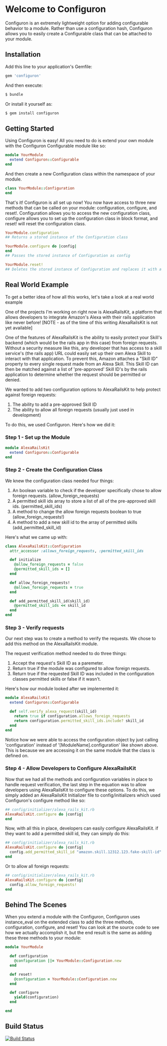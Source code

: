# Welcome to Configuron

Configuron is an extremely lightweight option for adding configurable behavior to a module. Rather than use a configuration hash, Configuron allows you to easily create a Configurable class that can be attached to your module.

## Installation

Add this line to your application's Gemfile:

```ruby
gem 'configuron'
```

And then execute:
```bash
$ bundle
```

Or install it yourself as:
```bash
$ gem install configuron
```

## Getting Started

Using Configuron is easy! All you need to do is extend your own module with the Configuron Configurable module like so:

```ruby
module YourModule
  extend Configuron::Configurable
end
```
And then create a new Configuration class within the namespace of your module.

```ruby
class YourModule::Configuration
end
```

That's it! Configuron is all set up now! You now have access to three new methods that can be called on your module: configuration, configure, and reset!. Configuration allows you to access the new configuration class, configure allows you to set up the configuration class in block format, and reset! will reset the configuration class.

```ruby
YourModule.configuration
## Returns a stored instance of the Configuration class
```

```ruby
YourModule.configure do |config|
end
## Passes the stored instance of Configuration as config
```

```ruby
YourModule.reset!
## Deletes the stored instance of Configuration and replaces it with a new one
```

## Real World Example

To get a better idea of how all this works, let's take a look at a real world example

One of the projects I'm working on right now is AlexaRailsKit, a platform that allows developers to integrate Amazon's Alexa with their rails application like never before! [NOTE - as of the time of this writing AlexaRailsKit is not yet available]

One of the features of AlexaRailsKit is the ability to easily protect your Skill's backend (which would be the rails app in this case) from foreign requests. Without a security measure like this, any developer that has access to a skill service's (the rails app) URL could easily set up their own Alexa Skill to interact with that application. To prevent this, Amazon attaches a "Skill ID" property to every single request made from an Alexa Skill. This Skill ID can then be matched against a list of 'pre-approved' Skill ID's by the rails application to determine whether the request should be permitted or denied.

We wanted to add two configuration options to AlexaRailsKit to help protect against foreign requests:

1. The ability to add a pre-approved Skill ID
2. The ability to allow all foreign requests (usually just used in development)

To do this, we used Configuron. Here's how we did it:

### Step 1 - Set up the Module

```ruby
module AlexaRailsKit
  extend Configuron::Configurable
end
```

### Step 2 - Create the Configuration Class

We knew the configuration class needed four things:

1. An boolean variable to check if the developer specifically chose to allow foreign requests. (allow_foreign_requests)
2. A permitted skill ids array to store a list of all of the pre-approved skill ids. (permitted_skill_ids)
3. A method to change the allow foreign requests boolean to true (allow_foreign_requests!)
4. A method to add a new skill id to the array of permitted skills (add_permitted_skill_id)

Here's what we came up with:

```ruby
class AlexaRailsKit::Configuration
  attr_accessor :allows_foreign_requests, :permitted_skill_ids

  def initialize
    @allow_foreign_requests = false
    @permitted_skill_ids = []
  end

  def allow_foreign_requests!
    @allows_foreign_requests = true
  end

  def add_permitted_skill_id(skill_id)
    @permitted_skill_ids << skill_id
  end
end
```

### Step 3 - Verify requests

Our next step was to create a method to verify the requests. We chose to add this method on the AlexaRailsKit module.

The request verification method needed to do three things:

1. Accept the request's Skill ID as a paremeter.
2. Return true if the module was configured to allow foreign requests.
3. Return true if the requested Skill ID was included in the configuration classes permitted skills or false if it wasn't.

Here's how our module looked after we implemented it:

```ruby
module AlexaRailsKit
  extend Configuron::Configurable

  def self.verify_alexa_request(skill_id)
    return true if configuration.allows_foreign_requests
    return configuration.permitted_skill_ids.include? skill_id
  end
end
```

Notice how we were able to access the configuration object by just calling 'configuration' instead of '[ModuleName].configuration' like shown above. This is because we are accessing it on the same module that the class is defined on.

### Step 4 - Allow Developers to Configure AlexaRailsKit

Now that we had all the methods and configuration variables in place to handle request verification, the last step in the equation was to allow developers using AlexaRailsKit to configure these options. To do this, we simply added an AlexaRailsKit Initializer file to config/initializers which used Configuron's configure method like so:

```ruby
## config/initializer/alexa_rails_kit.rb
AlexaRailsKit.configure do |config|
end
```

Now, with all this in place, developers can easily configure AlexaRailsKit. if they want to add a permitted skill id, they can simply do this:

```ruby
## config/initializer/alexa_rails_kit.rb
AlexaRailsKit.configure do |config|
  config.add_permitted_skill_id "amazon.skill.12312.123.fake-skill-id"
end
```

Or to allow all foreign requests:

```ruby
## config/initializer/alexa_rails_kit.rb
AlexaRailsKit.configure do |config|
  config.allow_foreign_requests!
end
```

## Behind The Scenes

When you extend a module with the Configuron, Configuron uses instance_eval on the extended class to add the three methods, configuration, configure, and reset! You can look at the source code to see how we actually accomplish it, but the end result is the same as adding these three methods to your module:

```ruby
module YourModule

  def configuration
    @configuration ||= YourModule::Configuration.new
  end

  def reset!
    @configuration = YourModule::Configuration.new
  end

  def configure
    yield(configuration)
  end

end
```

## Build Status

[![Build Status](https://travis-ci.org/JoshHadik/Configuron.svg?branch=master)](https://travis-ci.org/JoshHadik/Configuron)
